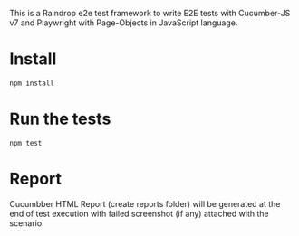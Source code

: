 This is a Raindrop e2e test framework to write E2E tests with Cucumber-JS v7 and Playwright with Page-Objects in JavaScript language.

# Install
  ` npm install `

# Run the tests
  ` npm test `

# Report
  Cucumbber HTML Report (create reports folder) will be generated at the end of test execution with failed screenshot (if any) attached with the scenario. 
